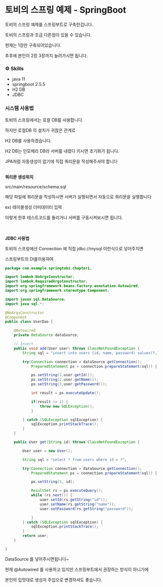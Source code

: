# 토비의 스프링 예제 - SpringBoot
토비의 스프링 예제를 스프링부트로 구축한겁니다.

토비의 스프링과 조금 다른점이 있을 수 있습니다.

현재는 1장만 구축되어있습니다.

추후에 본인이 2장 3장까지 늘려가시면 됩니다.


### ⚙️ Skills

- java 11
- springboot 2.5.5
- H2 DB
- JDBC



### 시스템 사용법

토비의 스프링에서는 로컬 DB를 사용합니다.

하지만 로컬DB 의 설치가 귀찮은 관계로

H2 DB를 사용하겠습니다.

H2 DB는 인모메리 DB라 서버를 내렸다 키시면 초기화가 됩니다.

JPA처럼 자동생성이 없기에 직접 쿼리문을 작성해주셔야 합니다 <br> <br>

**쿼리문 생성위치**

src/main/resource/schema.sql 

해당 파일에 쿼리문을 작성하시면 서버가 실행되면서 자동으로 쿼리문을 실행합니다

ex) 테이블생성 더미데이터 입력

이렇게 한후 테스트코드를 돌리거나 서버를 구동시켜보시면 됩니다.
<br><br><br>

**JDBC 사용법**

토비의 스프링에선 Connection 에 직접 jdbc://mysql 이런식으로 넣어주지면

스프링부트의 DI를이용햐여 

```java
package com.example.springtobi.chapter1;

import lombok.NoArgsConstructor;
import lombok.RequiredArgsConstructor;
import org.springframework.beans.factory.annotation.Autowired;
import org.springframework.stereotype.Component;

import javax.sql.DataSource;
import java.sql.*;

@NoArgsConstructor
@Component
public class UserDao {

    @Autowired
    private DataSource dataSource;

    // Insert
    public void add(User user) throws ClassNotFoundException {
        String sql = "insert into users (id, name, password) values(?,?,?)";

        try(Connection connection = dataSource.getConnection();
            PreparedStatement ps = connection.prepareStatement(sql)) {

            ps.setString(1,user.getId());
            ps.setString(2,user.getName());
            ps.setString(3,user.getPassword());

            int result = ps.executeUpdate();

            if(result != 1) {
                throw new SQLException();
            }

        } catch (SQLException sqlException) {
            sqlException.printStackTrace();
        }
    }

    public User get(String id) throws ClassNotFoundException {

        User user = new User();

        String sql = "select * from users where id = ?";

        try(Connection connection = dataSource.getConnection();
            PreparedStatement ps = connection.prepareStatement(sql)) {

            ps.setString(1, id);

            ResultSet rs = ps.executeQuery();
            while (rs.next()) {
                user.setId(rs.getString("id"));
                user.setName(rs.getString("name"));
                user.setPassword(rs.getString("password"));

            }
        } catch (SQLException sqlException) {
            sqlException.printStackTrace();
        }
        return user;
    }

}

```

DataSource 를 넣어주시면됩니다~ 

현재 @Autowired 를 사용하고 있지만 스프링부트에서 권장하는 방식이 아니기에

본인의 입맛대로 생성자 주입으로 변경하셔도 좋습니다.
